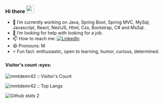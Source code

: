 ### Hi there <a href="https://www.gautamkrishnar.com/"><img src="https://media.giphy.com/media/hvRJCLFzcasrR4ia7z/giphy.gif" width="25px"></a>


- 🔭 I’m currently working on Java, Spring Boot, Spring MVC, MySql, Javascript, React, NextJS, Html, Css, Bootstrap, C# and MsSql.
- 🤔 I’m looking for help with looking for a job.
- 📫 How to reach me: <a href="https://www.linkedin.com/in/mehmet-demir-968707215/" target="_blank"><img alt="LinkedIn" src="https://img.shields.io/badge/LinkedIn-@MehmetDemir-blue?style=flat&logo=linkedin"></a>
- 😄 Pronouns: M
- ⚡ Fun fact: enthusiastic, open to learning, humor, curious, determined.


<h4 align="left">Visitor's count :eyes:</h4>

<p align="left"><img src="https://profile-counter.glitch.me/{mmtdemr42}/count.svg" alt="mmtdemr42 :: Visitor's Count" /></p>
<p align="left"><img src="https://github-readme-stats.vercel.app/api/top-langs/?username=mmtdemr42&langs_count=10&layout=compact" alt="mmtdemr42 :: Top Langs" /></p>


![Github stats 2](https://github-readme-stats.vercel.app/api?username=mmtdemr42&show_icons=true&theme=radical)
